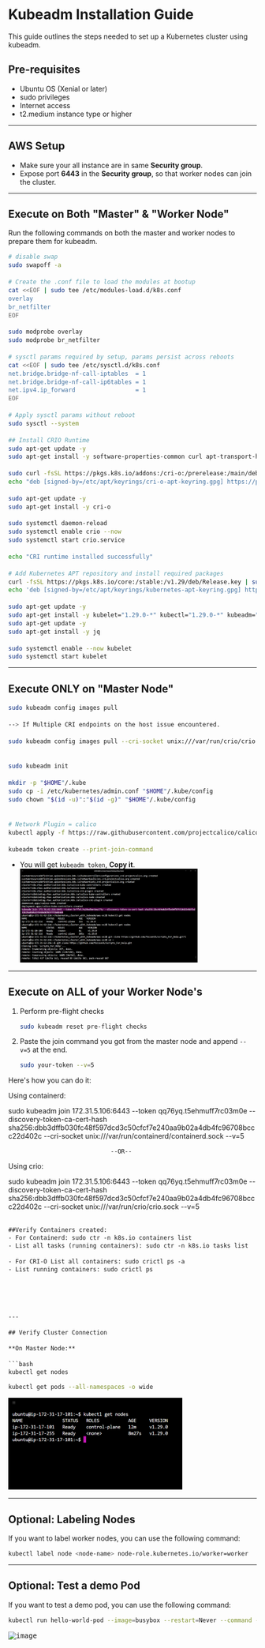 # Kubeadm Installation Guide

This guide outlines the steps needed to set up a Kubernetes cluster using kubeadm.

## Pre-requisites

- Ubuntu OS (Xenial or later)
- sudo privileges
- Internet access
- t2.medium instance type or higher

---

## AWS Setup

- Make sure your all instance are in same **Security group**.
- Expose port **6443** in the **Security group**, so that worker nodes can join the cluster.

---

## Execute on Both "Master" & "Worker Node"

Run the following commands on both the master and worker nodes to prepare them for kubeadm.

```bash
# disable swap
sudo swapoff -a

# Create the .conf file to load the modules at bootup
cat <<EOF | sudo tee /etc/modules-load.d/k8s.conf
overlay
br_netfilter
EOF

sudo modprobe overlay
sudo modprobe br_netfilter

# sysctl params required by setup, params persist across reboots
cat <<EOF | sudo tee /etc/sysctl.d/k8s.conf
net.bridge.bridge-nf-call-iptables  = 1
net.bridge.bridge-nf-call-ip6tables = 1
net.ipv4.ip_forward                 = 1
EOF

# Apply sysctl params without reboot
sudo sysctl --system

## Install CRIO Runtime
sudo apt-get update -y
sudo apt-get install -y software-properties-common curl apt-transport-https ca-certificates gpg

sudo curl -fsSL https://pkgs.k8s.io/addons:/cri-o:/prerelease:/main/deb/Release.key | sudo gpg --dearmor -o /etc/apt/keyrings/cri-o-apt-keyring.gpg
echo "deb [signed-by=/etc/apt/keyrings/cri-o-apt-keyring.gpg] https://pkgs.k8s.io/addons:/cri-o:/prerelease:/main/deb/ /" | sudo tee /etc/apt/sources.list.d/cri-o.list

sudo apt-get update -y
sudo apt-get install -y cri-o

sudo systemctl daemon-reload
sudo systemctl enable crio --now
sudo systemctl start crio.service

echo "CRI runtime installed successfully"

# Add Kubernetes APT repository and install required packages
curl -fsSL https://pkgs.k8s.io/core:/stable:/v1.29/deb/Release.key | sudo gpg --dearmor -o /etc/apt/keyrings/kubernetes-apt-keyring.gpg
echo 'deb [signed-by=/etc/apt/keyrings/kubernetes-apt-keyring.gpg] https://pkgs.k8s.io/core:/stable:/v1.29/deb/ /' | sudo tee /etc/apt/sources.list.d/kubernetes.list

sudo apt-get update -y
sudo apt-get install -y kubelet="1.29.0-*" kubectl="1.29.0-*" kubeadm="1.29.0-*"
sudo apt-get update -y
sudo apt-get install -y jq

sudo systemctl enable --now kubelet
sudo systemctl start kubelet
```

---

## Execute ONLY on "Master Node"

```bash
sudo kubeadm config images pull

--> If Multiple CRI endpoints on the host issue encountered.

sudo kubeadm config images pull --cri-socket unix:///var/run/crio/crio.sock


sudo kubeadm init

mkdir -p "$HOME"/.kube
sudo cp -i /etc/kubernetes/admin.conf "$HOME"/.kube/config
sudo chown "$(id -u)":"$(id -g)" "$HOME"/.kube/config


# Network Plugin = calico
kubectl apply -f https://raw.githubusercontent.com/projectcalico/calico/v3.26.0/manifests/calico.yaml

kubeadm token create --print-join-command
```

- You will get `kubeadm token`, **Copy it**.
  <img src="https://raw.githubusercontent.com/faizan35/kubernetes_cluster_with_kubeadm/main/Img/kubeadm-token.png" width="75%">

---

## Execute on ALL of your Worker Node's

1. Perform pre-flight checks

   ```bash
   sudo kubeadm reset pre-flight checks
   ```

2. Paste the join command you got from the master node and append `--v=5` at the end.

   ```bash
   sudo your-token --v=5

Here's how you can do it:

Using containerd:

sudo kubeadm join 172.31.5.106:6443 --token qq76yq.t5ehmuff7rc03m0e --discovery-token-ca-cert-hash sha256:dbb3dffb030fc48f597dcd3c50cfcf7e240aa9b02a4db4fc96708bccc22d402c --cri-socket unix:///var/run/containerd/containerd.sock --v=5
                           
                                 --OR--
Using crio:

sudo kubeadm join 172.31.5.106:6443 --token qq76yq.t5ehmuff7rc03m0e --discovery-token-ca-cert-hash sha256:dbb3dffb030fc48f597dcd3c50cfcf7e240aa9b02a4db4fc96708bccc22d402c --cri-socket unix:///var/run/crio/crio.sock --v=5

   ```

##Verify Containers created: 
- For Containerd: sudo ctr -n k8s.io containers list
- List all tasks (running containers): sudo ctr -n k8s.io tasks list

- For CRI-O List all containers: sudo crictl ps -a
- List running containers: sudo crictl ps





---

## Verify Cluster Connection

**On Master Node:**

```bash
kubectl get nodes
```

```bash
kubectl get pods --all-namespaces -o wide
```

   <img src="https://raw.githubusercontent.com/faizan35/kubernetes_cluster_with_kubeadm/main/Img/nodes-connected.png" width="70%">

---

## Optional: Labeling Nodes

If you want to label worker nodes, you can use the following command:

```bash
kubectl label node <node-name> node-role.kubernetes.io/worker=worker
```

---

## Optional: Test a demo Pod

If you want to test a demo pod, you can use the following command:

```bash
kubectl run hello-world-pod --image=busybox --restart=Never --command -- sh -c "echo 'Hello, World' && sleep 3600"
```

<kbd>![image](https://github.com/paragpallavsingh/kubernetes-kickstarter/assets/40052830/bace1884-bbba-4e2f-8fb2-83bbba819d08)</kbd>
